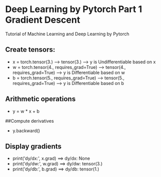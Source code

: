 # Deep Learning by Pytorch Part 1 Gradient Descent
Tutorial of Machine Learning and Deep Learning by Pytorch



## Create tensors:
- x = torch.tensor(3.) --> tensor(3.) -->  y is Undifferentiable based on x
- w = torch.tensor(4., requires_grad=True) --> tensor(4., requires_grad=True) --> y is Differentiable based on w 
- b = torch.tensor(5., requires_grad=True) --> tensor(5., requires_grad=True) --> y is Differentiable based on b 

## Arithmetic operations
 
-  y = w * x + b

##Compute derivatives
 
- y.backward()

## Display gradients

- print('dy/dx:', x.grad) ==> dy/dx: None
- print('dy/dw:', w.grad) ==> dy/dw: tensor(3.)
- print('dy/db:', b.grad) ==> dy/db: tensor(1.)






